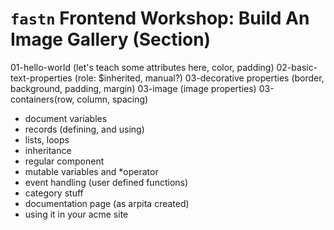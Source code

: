 # `fastn` Frontend Workshop: Build An Image Gallery (Section)

01-hello-world (let's teach some attributes here, color, padding)
02-basic-text-properties (role: $inherited, manual?)
03-decorative properties (border, background, padding, margin)
03-image (image properties)
03-containers(row, column, spacing)
- document variables
- records (defining, and using)
- lists, loops
- inheritance
- regular component
- mutable variables and *operator
- event handling (user defined functions)
- category stuff
- documentation page (as arpita created)
- using it in your acme site
